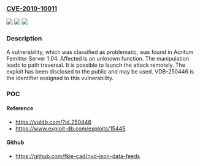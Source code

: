 ### [CVE-2010-10011](https://cve.mitre.org/cgi-bin/cvename.cgi?name=CVE-2010-10011)
![](https://img.shields.io/static/v1?label=Product&message=Femitter%20Server&color=blue)
![](https://img.shields.io/static/v1?label=Version&message=%3D%201.04%20&color=brighgreen)
![](https://img.shields.io/static/v1?label=Vulnerability&message=CWE-22%20Path%20Traversal&color=brighgreen)

### Description

A vulnerability, which was classified as problematic, was found in Acritum Femitter Server 1.04. Affected is an unknown function. The manipulation leads to path traversal. It is possible to launch the attack remotely. The exploit has been disclosed to the public and may be used. VDB-250446 is the identifier assigned to this vulnerability.

### POC

#### Reference
- https://vuldb.com/?id.250446
- https://www.exploit-db.com/exploits/15445

#### Github
- https://github.com/fkie-cad/nvd-json-data-feeds

